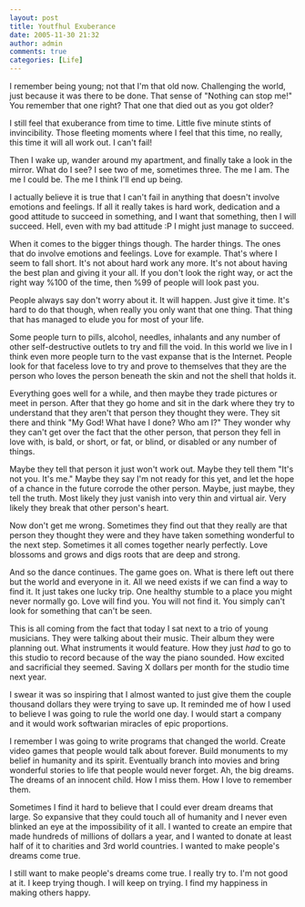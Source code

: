 ```yaml
---
layout: post
title: Youtfhul Exuberance
date: 2005-11-30 21:32
author: admin
comments: true
categories: [Life]
---
```

I remember being young; not that I&apos;m that old now.  Challenging the world, just because it was there to be done.  That sense of "Nothing can stop me!"  You remember that one right?  That one that died out as you got older?

I still feel that exuberance from time to time.  Little five minute stints of invincibility.  Those fleeting moments where I feel that this time, no really, this time it will all work out.  I can&apos;t fail!

Then I wake up, wander around my apartment, and finally take a look in the mirror.  What do I see?  I see two of me, sometimes three.  The me I am.  The me I could be.  The me I think I&apos;ll end up being.

I actually believe it is true that I can&apos;t fail in anything that doesn&apos;t involve emotions and feelings.  If all it really takes is hard work, dedication and a good attitude to succeed in something, and I want that something, then I will succeed.  Hell, even with my bad attitude :P I might just manage to succeed.

When it comes to the bigger things though.  The harder things.  The ones that do involve emotions and feelings.  Love for example.  That&apos;s where I seem to fall short.  It&apos;s not about hard work any more.  It&apos;s not about having the best plan and giving it your all.  If you don&apos;t look the right way, or act the right way %100 of the time, then %99 of people will look past you.

People always say don&apos;t worry about it.  It will happen.  Just give it time.  It&apos;s hard to do that though, when really you only want that one thing.  That thing that has managed to elude you for most of your life.

Some people turn to pills, alcohol, needles, inhalants and any number of other self-destructive outlets to try and fill the void.  In this world we live in I think even more people turn to the vast expanse that is the Internet.  People look for that faceless love to try and prove to themselves that they are the person who loves the person beneath the skin and not the shell that holds it.

Everything goes well for a while, and then maybe they trade pictures or meet in person.  After that they go home and sit in the dark where they try to understand that they aren&apos;t that person they thought they were.  They sit there and think "My God!  What have I done?  Who am I?"  They wonder why they can&apos;t get over the fact that the other person, that person they fell in love with, is bald, or short, or fat, or blind, or disabled or any number of things.

Maybe they tell that person it just won&apos;t work out.  Maybe they tell them "It&apos;s not you.  It&apos;s me."  Maybe they say I&apos;m not ready for this yet, and let the hope of a chance in the future corrode the other person.  Maybe, just maybe, they tell the truth.  Most likely they just vanish into very thin and virtual air.  Very likely they break that other person&apos;s heart.

Now don&apos;t get me wrong.  Sometimes they find out that they really are that person they thought they were and they have taken something wonderful to the next step.  Sometimes it all comes together nearly perfectly.  Love blossoms and grows and digs roots that are deep and strong.

And so the dance continues.  The game goes on.  What is there left out there but the world and everyone in it.  All we need exists if we can find a way to find it.  It just takes one lucky trip.  One healthy stumble to a place you might never normally go.  Love will find you.  You will not find it.  You simply can&apos;t look for something that can&apos;t be seen.

This is all coming from the fact that today I sat next to a trio of young musicians.  They were talking about their music.  Their album they were planning out.  What instruments it would feature.  How they just *had* to go to this studio to record because of the way the piano sounded.  How excited and sacrificial they seemed.  Saving X dollars per month for the studio time next year.

I swear it was so inspiring that I almost wanted to just give them the couple thousand dollars they were trying to save up.  It reminded me of how I used to believe I was going to rule the world one day.  I would start a company and it would work softwarian miracles of epic proportions.

I remember I was going to write programs that changed the world.  Create video games that people would talk about forever.  Build monuments to my belief in humanity and its spirit.  Eventually branch into movies and bring wonderful stories to life that people would never forget.  Ah, the big dreams.  The dreams of an innocent child.  How I miss them.  How I love to remember them.

Sometimes I find it hard to believe that I could ever dream dreams that large.  So expansive that they could touch all of humanity and I never even blinked an eye at the impossibility of it all.  I wanted to create an empire that made hundreds of millions of dollars a year, and I wanted to donate at least half of it to charities and 3rd world countries.  I wanted to make people&apos;s dreams come true.

I still want to make people&apos;s dreams come true.  I really try to.  I&apos;m not good at it.  I keep trying though.  I will keep on trying.  I find my happiness in making others happy.
